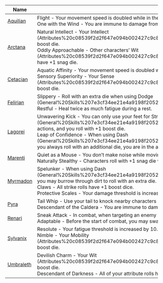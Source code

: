 | ﻿Name                           | Abilities                                                                                                                                                                                                                                                                                                                                                                                                                                                                                                                                                                  |
| ------------------------------- | -------------------------------------------------------------------------------------------------------------------------------------------------------------------------------------------------------------------------------------------------------------------------------------------------------------------------------------------------------------------------------------------------------------------------------------------------------------------------------------------------------------------------------------------------------------------------- |
| [Aquilian](Races/Aquilian.md)   | Flight - Your movement speed is doubled while in the air.<br />One with the Wind - You are immune to damage from wind.                                                                                                                                                                                                                                                                                                                                                                                                                                                     |
| [Arctana](Races/Arctana.md)     | Natural Intellect - Your Intellect (Attributes%20c08539f2d2f647e094b002427c9c8cbb/Attributes%20ce0d6811d6304e19a48627f5caeb024c/Intellect%20295b7ef15b5a463198445ac4b601d135.md) rolls have +1 boost die.<br />Oddly Approachable - Other characters’ Wit (Attributes%20c08539f2d2f647e094b002427c9c8cbb/Attributes%20ce0d6811d6304e19a48627f5caeb024c/Wit%2007393bd6de83466f8b33b8db78bd6099.md) rolls against you have +1 snag die.                                                                                                                                      |
| [Cetacian](Races/Cetacian.md)   | Aquatic Affinity - Your movement speed is doubled while underwater.<br />Sensory Superiority - Your Sense (Attributes%20c08539f2d2f647e094b002427c9c8cbb/Attributes%20ce0d6811d6304e19a48627f5caeb024c/Sense%206b1dd028ea494e1785d11d6c3c5753fc.md) rolls have +1 boost die.                                                                                                                                                                                                                                                                                               |
| [Felirian](Races/Felirian.md)   | Slippery - Roll with an extra die when using Dodge (General%20Skills%207e3cf34ee21e4a9198f205234d32b6cb/General%20Skills%202bc339d7bbc8432c9b15e12af7a2ba0b/Dodge%20b3d5cbf259d54af18df20b9dd1cb242a.md).<br />Restful - Heal twice as much fatigue during a rest.                                                                                                                                                                                                                                                                                                         |
| [Lagorei](Races/Lagorei.md)     | Unwavering Kick - You can only use your feet for Strike (General%20Skills%207e3cf34ee21e4a9198f205234d32b6cb/General%20Skills%202bc339d7bbc8432c9b15e12af7a2ba0b/Strike%2089017a45b00940da8e242f8ee8daa585.md) actions, and you roll with +1 boost die.<br />Leap of Confidence - When using Dash (General%20Skills%207e3cf34ee21e4a9198f205234d32b6cb/General%20Skills%202bc339d7bbc8432c9b15e12af7a2ba0b/Dash%2069749027d2064cbdb2761cf0385aab6f.md), you always roll with an additional die, you are in the air while moving, and you can only move in a straight line. |
| [Marenti](Races/Marenti.md)     | Quiet as a Mouse - You don’t make noise while moving.<br />Naturally Stealthy - Characters roll with +1 snag die when trying to notice you.                                                                                                                                                                                                                                                                                                                                                                                                                                |
| [Myrmadon](Races/Myrmadon.md)   | Spelunker - When using Dash (General%20Skills%207e3cf34ee21e4a9198f205234d32b6cb/General%20Skills%202bc339d7bbc8432c9b15e12af7a2ba0b/Dash%2069749027d2064cbdb2761cf0385aab6f.md), you may burrow through dirt to roll with an extra die.<br />Claws - All strike rolls have +1 boost dice.<br />Protective Scales - Your damage threshold is increased by 10.                                                                                                                                                                                                              |
| [Pyra](Races/Pyra.md)           | Tail Whip - Use your tail to knock nearby characters prone. They take 1d4 damage. Until the start of their turn, their physical rolls have +1 snag die.<br />Descendant of the Caldera - You are immune to damage from fire and heat.                                                                                                                                                                                                                                                                                                                                      |
| [Renari](Races/Renari.md)       | Sneak Attack - In combat, when targeting an enemy who hasn’t taken their turn yet, roll with an extra attribute die.<br />Adaptable - Before the start of combat, you may swap two of your attribute dice until the end of combat.                                                                                                                                                                                                                                                                                                                                         |
| [Sylvanix](Races/Sylvanix.md)   | Resolute - Your fatigue threshold is increased by 10.<br />Nimble - Your Mobility (Attributes%20c08539f2d2f647e094b002427c9c8cbb/Attributes%20ce0d6811d6304e19a48627f5caeb024c/Mobility%20afd0d04cd4364378ae7bd6f2328afa95.md) rolls have +1 boost die.                                                                                                                                                                                                                                                                                                                    |
| [Umbraleth](Races/Umbraleth.md) | Devilish Charm - Your Wit (Attributes%20c08539f2d2f647e094b002427c9c8cbb/Attributes%20ce0d6811d6304e19a48627f5caeb024c/Wit%2007393bd6de83466f8b33b8db78bd6099.md) rolls have +1 boost die.<br />Descendant of Darkness - All of your attribute rolls have +1 boost die at night.                                                                                                                                                                                                                                                                                           |
